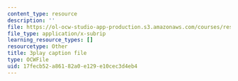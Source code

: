 ```yaml
---
content_type: resource
description: ''
file: https://ol-ocw-studio-app-production.s3.amazonaws.com/courses/res-18-009-learn-differential-equations-up-close-with-gilbert-strang-and-cleve-moler-fall-2015/17fecb52a86182a0e129e10cec3d4eb4_cDfWtSqGiBY.srt
file_type: application/x-subrip
learning_resource_types: []
resourcetype: Other
title: 3play caption file
type: OCWFile
uid: 17fecb52-a861-82a0-e129-e10cec3d4eb4
---
```

